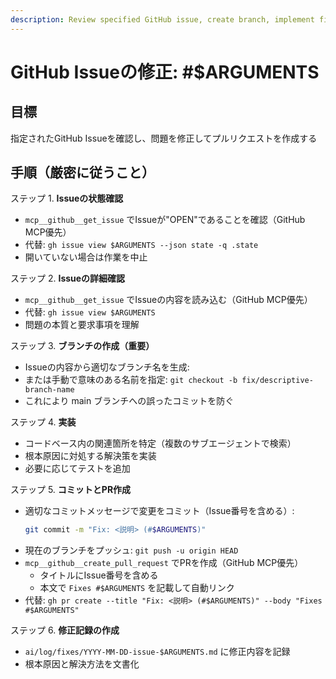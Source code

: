 ```yaml
---
description: Review specified GitHub issue, create branch, implement fix, and create pull request
---
```


# GitHub Issueの修正: #$ARGUMENTS

## 目標

指定されたGitHub Issueを確認し、問題を修正してプルリクエストを作成する

## 手順（厳密に従うこと）

ステップ 1. **Issueの状態確認**
- `mcp__github__get_issue` でIssueが"OPEN"であることを確認（GitHub MCP優先）
- 代替: `gh issue view $ARGUMENTS --json state -q .state` 
- 開いていない場合は作業を中止

ステップ 2. **Issueの詳細確認**
- `mcp__github__get_issue` でIssueの内容を読み込む（GitHub MCP優先）
- 代替: `gh issue view $ARGUMENTS`
- 問題の本質と要求事項を理解

ステップ 3. **ブランチの作成（重要）**
- Issueの内容から適切なブランチ名を生成:
- または手動で意味のある名前を指定: `git checkout -b fix/descriptive-branch-name`
- これにより main ブランチへの誤ったコミットを防ぐ

ステップ 4. **実装**
- コードベース内の関連箇所を特定（複数のサブエージェントで検索）
- 根本原因に対処する解決策を実装
- 必要に応じてテストを追加

ステップ 5. **コミットとPR作成**
- 適切なコミットメッセージで変更をコミット（Issue番号を含める）:
  ```bash
  git commit -m "Fix: <説明> (#$ARGUMENTS)"
  ```
- 現在のブランチをプッシュ: `git push -u origin HEAD`
- `mcp__github__create_pull_request` でPRを作成（GitHub MCP優先）
  - タイトルにIssue番号を含める
  - 本文で `Fixes #$ARGUMENTS` を記載して自動リンク
- 代替: `gh pr create --title "Fix: <説明> (#$ARGUMENTS)" --body "Fixes #$ARGUMENTS"`

ステップ 6. **修正記録の作成**
- `ai/log/fixes/YYYY-MM-DD-issue-$ARGUMENTS.md` に修正内容を記録
- 根本原因と解決方法を文書化

